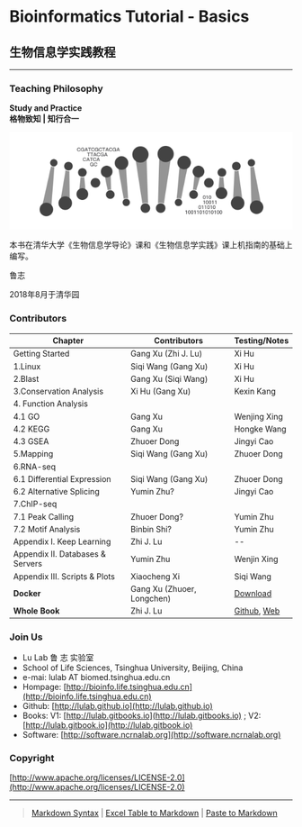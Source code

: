 # Bioinformatics Tutorial - Basics

## 生物信息学实践教程

---

### Teaching Philosophy

**Study and Practice**  
**格物致知 \| 知行合一**

![](.gitbook/assets/intro.png)

本书在清华大学《生物信息学导论》课和《生物信息学实践》课上机指南的基础上编写。

鲁志

2018年8月于清华园

### Contributors

| Chapter | Contributors | Testing/Notes |
| --- | --- | --- |
| Getting Started | Gang Xu \(Zhi J. Lu\) | Xi Hu |
| 1.Linux | Siqi Wang \(Gang Xu\) | Xi Hu |
| 2.Blast | Gang Xu \(Siqi Wang\) | Xi Hu |
| 3.Conservation Analysis | Xi Hu \(Gang Xu\) | Kexin Kang |
| 4. Function Analysis |  |  |
| 4.1 GO | Gang Xu | Wenjing Xing |
| 4.2 KEGG | Gang Xu | Hongke Wang |
| 4.3 GSEA | Zhuoer Dong | Jingyi Cao |
| 5.Mapping | Siqi Wang \(Gang Xu\) | Zhuoer Dong |
| 6.RNA-seq |  |  |
| 6.1 Differential Expression | Siqi Wang \(Gang Xu\) | Zhuoer Dong |
| 6.2 Alternative Splicing | Yumin Zhu? | Jingyi Cao |
| 7.ChIP-seq |  |  |
| 7.1 Peak Calling | Zhuoer Dong? | Yumin Zhu |
| 7.2 Motif Analysis | Binbin Shi? | Yumin Zhu |
| Appendix I. Keep Learning | Zhi J. Lu | -- |
| Appendix II. Databases & Servers | Yumin Zhu | Wenjin Xing |
| Appendix III. Scripts & Plots | Xiaocheng Xi | Siqi Wang |
| **Docker** | Gang Xu (Zhuoer, Longchen) | [Download](https://cloud.tsinghua.edu.cn/f/fef06408bbc446f6bb6e/?dl=1) |
| **Whole Book** | Zhi J. Lu | [Github](http://github.com/lulab), [Web](http://bioinfo.life.tsinghua.edu.cn) |

### Join Us

* Lu Lab 鲁 志 实验室
* School of Life Sciences, Tsinghua University, Beijing, China
* e-mai: lulab AT biomed.tsinghua.edu.cn
* Hompage: [http://bioinfo.life.tsinghua.edu.cn](http://bioinfo.life.tsinghua.edu.cn)
* Github: [http://lulab.github.io](http://lulab.github.io)
* Books: V1: [http://lulab.gitbooks.io](http://lulab.gitbooks.io) ; V2: [http://lulab.gitbook.io](http://lulab.gitbook.io)
* Software: [http://software.ncrnalab.org](http://software.ncrnalab.org)

### Copyright

[http://www.apache.org/licenses/LICENSE-2.0](http://www.apache.org/licenses/LICENSE-2.0)

---

> [Markdown Syntax](https://github.com/adam-p/markdown-here/wiki/Markdown-Cheatsheet) \| [Excel Table to Markdown](https://www.tablesgenerator.com/markdown_tables) \| [Paste to Markdown](https://euangoddard.github.io/clipboard2markdown/)



